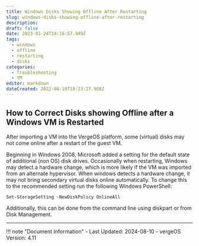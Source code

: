 ```yaml
---
title: Windows Disks Showing Offline After Restarting
slug: windows-disks-showing-offline-after-restarting
description: 
draft: false
date: 2023-01-24T14:16:57.949Z
tags:
  - windows
  - offline
  - restarting
  - disks
categories:
  - Troubleshooting
  - VM
editor: markdown
dateCreated: 2022-08-10T18:23:27.988Z
---
```


## How to Correct Disks showing Offline after a Windows VM is Restarted
After importing a VM into the VergeOS platform, some (virtual) disks may not come online after a restart of the guest VM.

Beginning in Windows 2008, Microsoft added a setting for the default state of additional (non OS) disk drives.
Occasionally when restarting, Windows may detect a hardware change, which is more likely if the VM was imported from an alternate hypervisor.
When windows detects a hardware change, it may not bring secondary virtual disks online automatically.
To change this to the recommended setting run the following Windows PowerShell:

```ps1con
Set-StorageSetting -NewDiskPolicy OnlineAll
```

Additionally, this can be done from the command line using diskpart or from Disk Management.

---

!!! note "Document Information"
    - Last Updated: 2024-08-10
    - vergeOS Version: 4.11
